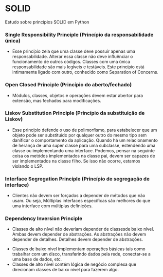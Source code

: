 # SOLID

Estudo sobre principios SOLID em Python


### Single Responsibility Principle (Princípio da responsabilidade única)

- Esse princípio zela que uma classe deve possuir apenas uma responsabilidade. Alterar essa classe não deve influênciar
  o funcionamento de outros códigos. Classes com uma única responsabilidade são mais legíveis e testáveis. Este princípio
  está intimamente ligado com outro, conhecido como Separation of Concerns.

### Open Closed Principle (Princípio do aberto/fechado)

- Módulos, classes, objetos e operações devem estar abertor para extensão, mas fechados para modificações.

### Liskov Substitution Principle (Princípio da substituição de Liskov)

- Esse princípio defende o uso de polimorfismo, para estabelecer que um objeto pode ser substituído por qualquer outro do mesmo tipo sem danificar o comportamento da aplicação. Quando há um relacionamento de herança de uma super classe para uma subclasse, estendendo uma classe ou implementando uma interface.
  Podemos, pensar na seguinte coisa os metódos implementados na classe pai, devem ser capazes de ser implementados na classe filho. Se isso não ocorre, estamos violando o LSP.

### Interface Segregation Principle (Princípio de segregação de interface)

- Clientes não devem ser forçados a depender de métodos que não usam. Ou seja, Múltiplas interfaces específicas são melhores do que uma interface com múltiplas definições.

### Dependency Inversion Principle
- Classes de alto nível não deveriam depender de classesde baixo nível. Ambas devem depender de abstrações. As abstrações não devem depender de detalhes. Detalhes
devem depender de abstrações.

* Classes de baixo nível implementam operações básicas tais como trabalhar com um disco, transferindo dados pela rede, conectar-se a uma base de dados, etc.
* Classes de alto nível contém lógica de negócio complexa que direcionam classes de baixo nível para fazerem algo.
